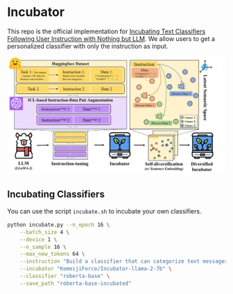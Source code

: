 # Incubator

This repo is the official implementation for [Incubating Text Classifiers Following User Instruction with Nothing but LLM](https://arxiv.org/abs/2404.10877). We allow users to get a personalized classifier with only the instruction as input.

![Incubator](https://github.com/KomeijiForce/Incubator/blob/main/overview.jpg)

## Incubating Classifiers

You can use the script ```incubate.sh``` to incubate your own classifiers.

```bash
python incubate.py --n_epoch 16 \
    --batch_size 4 \
    --device 1 \
    --n_sample 16 \
    --max_new_tokens 64 \
    --instruction "Build a classifier that can categorize text messages by 'about food' and 'about movie'." \
    --incubator "KomeijiForce/Incubator-llama-2-7b" \
    --classifier "roberta-base" \
    --save_path "roberta-base-incubated"
```
